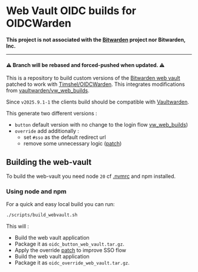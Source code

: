 # Web Vault OIDC builds for OIDCWarden

**This project is not associated with the [Bitwarden](https://bitwarden.com/) project nor Bitwarden, Inc.**

---

#### :warning: Branch will be rebased and forced-pushed when updated. :warning:

This is a repository to build custom versions of the [Bitwarden web vault](https://github.com/bitwarden/clients/tree/master/apps/web) patched to work with [Timshel/OIDCWarden](https://github.com/Timshel/OIDCWarden).
This integrates modifications from [vaultwarden/vw_web_builds](https://github.com/vaultwarden/vw_web_builds).

Since `v2025.9.1-1` the clients build should be compatible with [Vaultwarden](https://github.com/dani-garcia/vaultwarden).

This generate two different versions :

- `button` default version with no change to the login flow [vw_web_builds](https://github.com/vaultwarden/vw_web_builds))
- `override` add additionally :
  - set `#sso` as the default redirect url
  - remove some unnecessary logic ([patch](oidc_override.patch))

## Building the web-vault

To build the web-vault you need node `20` cf [.nvmrc](.nvmrc) and npm installed.

### Using node and npm

For a quick and easy local build you can run:

```bash
./scripts/build_webvault.sh
```

This will :

- Build the web vault application
- Package it as `oidc_button_web_vault.tar.gz`.
- Apply the override [patch](patches/oidc_override.patch) to improve SSO flow
- Build the web vault application
- Package it as `oidc_override_web_vault.tar.gz`.
